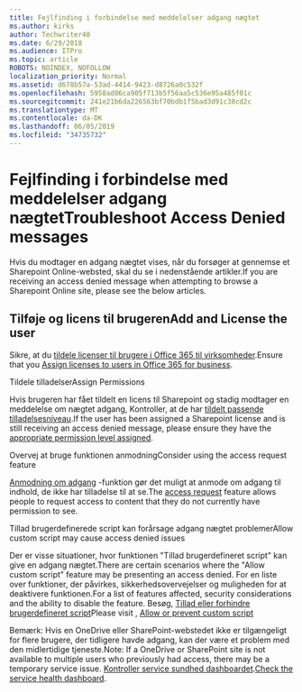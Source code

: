 ```yaml
---
title: Fejlfinding i forbindelse med meddelelser adgang nægtet
ms.author: kirks
author: Techwriter40
ms.date: 6/29/2018
ms.audience: ITPro
ms.topic: article
ROBOTS: NOINDEX, NOFOLLOW
localization_priority: Normal
ms.assetid: d678b57a-53ad-4414-9423-d8726a0c532f
ms.openlocfilehash: 5958ad06ca905f713b5f56aa5c536e95a485f01c
ms.sourcegitcommit: 241e21b6da226563bf70bdb1f5bad3d91c38cd2c
ms.translationtype: MT
ms.contentlocale: da-DK
ms.lasthandoff: 06/05/2019
ms.locfileid: "34735732"
---
```

# <a name="troubleshoot-access-denied-messages"></a><span data-ttu-id="7c83e-102">Fejlfinding i forbindelse med meddelelser adgang nægtet</span><span class="sxs-lookup"><span data-stu-id="7c83e-102">Troubleshoot Access Denied messages</span></span>

<span data-ttu-id="7c83e-103">Hvis du modtager en adgang nægtet vises, når du forsøger at gennemse et Sharepoint Online-websted, skal du se i nedenstående artikler.</span><span class="sxs-lookup"><span data-stu-id="7c83e-103">If you are receiving an access denied message when attempting to browse a Sharepoint Online site, please see the below articles.</span></span>

## <a name="add-and-license-the-user"></a><span data-ttu-id="7c83e-104">Tilføje og licens til brugeren</span><span class="sxs-lookup"><span data-stu-id="7c83e-104">Add and License the user</span></span>

<span data-ttu-id="7c83e-105">Sikre, at du [tildele licenser til brugere i Office 365 til virksomheder](https://docs.microsoft.com/en-us/office365/admin/subscriptions-and-billing/assign-licenses-to-users?view=o365-worldwide&amp;tabs=One).</span><span class="sxs-lookup"><span data-stu-id="7c83e-105">Ensure that you [Assign licenses to users in Office 365 for business](https://docs.microsoft.com/en-us/office365/admin/subscriptions-and-billing/assign-licenses-to-users?view=o365-worldwide&amp;tabs=One).</span></span>

<span data-ttu-id="7c83e-106">Tildele tilladelser</span><span class="sxs-lookup"><span data-stu-id="7c83e-106">Assign Permissions</span></span>

<span data-ttu-id="7c83e-107">Hvis brugeren har fået tildelt en licens til Sharepoint og stadig modtager en meddelelse om nægtet adgang, Kontroller, at de har [tildelt passende tilladelsesniveau](https://docs.microsoft.com/en-us/sharepoint/understanding-permission-levels).</span><span class="sxs-lookup"><span data-stu-id="7c83e-107">If the user has been assigned a Sharepoint license and is still receiving an access denied message, please ensure they have the [appropriate permission level assigned](https://docs.microsoft.com/en-us/sharepoint/understanding-permission-levels).</span></span>

<span data-ttu-id="7c83e-108">Overvej at bruge funktionen anmodning</span><span class="sxs-lookup"><span data-stu-id="7c83e-108">Consider using the access request feature</span></span>

<span data-ttu-id="7c83e-109">[Anmodning om adgang](https://support.office.com/en-us/article/Set-up-and-manage-access-requests-94B26E0B-2822-49D4-929A-8455698654B3) -funktion gør det muligt at anmode om adgang til indhold, de ikke har tilladelse til at se.</span><span class="sxs-lookup"><span data-stu-id="7c83e-109">The [access request](https://support.office.com/en-us/article/Set-up-and-manage-access-requests-94B26E0B-2822-49D4-929A-8455698654B3) feature allows people to request access to content that they do not currently have permission to see.</span></span> 

<span data-ttu-id="7c83e-110">Tillad brugerdefinerede script kan forårsage adgang nægtet problemer</span><span class="sxs-lookup"><span data-stu-id="7c83e-110">Allow custom script may cause access denied issues</span></span>

<span data-ttu-id="7c83e-111">Der er visse situationer, hvor funktionen "Tillad brugerdefineret script" kan give en adgang nægtet.</span><span class="sxs-lookup"><span data-stu-id="7c83e-111">There are certain scenarios where the "Allow custom script" feature may be presenting an access denied.</span></span> <span data-ttu-id="7c83e-112">For en liste over funktioner, der påvirkes, sikkerhedsovervejelser og muligheden for at deaktivere funktionen.</span><span class="sxs-lookup"><span data-stu-id="7c83e-112">For a list of features affected, security considerations and the ability to disable the feature.</span></span> <span data-ttu-id="7c83e-113">Besøg, [Tillad eller forhindre brugerdefineret script](https://docs.microsoft.com/en-us/sharepoint/allow-or-prevent-custom-script)</span><span class="sxs-lookup"><span data-stu-id="7c83e-113">Please visit , [Allow or prevent custom script](https://docs.microsoft.com/en-us/sharepoint/allow-or-prevent-custom-script)</span></span>

<span data-ttu-id="7c83e-114">Bemærk: Hvis en OneDrive eller SharePoint-webstedet ikke er tilgængeligt for flere brugere, der tidligere havde adgang, kan der være et problem med den midlertidige tjeneste.</span><span class="sxs-lookup"><span data-stu-id="7c83e-114">Note: If a OneDrive or SharePoint site is not available to multiple users who previously had access, there may be a temporary service issue.</span></span> <span data-ttu-id="7c83e-115">[Kontroller service sundhed dashboardet](https://portal.office.com/adminportal/home#/servicehealth).</span><span class="sxs-lookup"><span data-stu-id="7c83e-115">[Check the service health dashboard](https://portal.office.com/adminportal/home#/servicehealth).</span></span>


  

